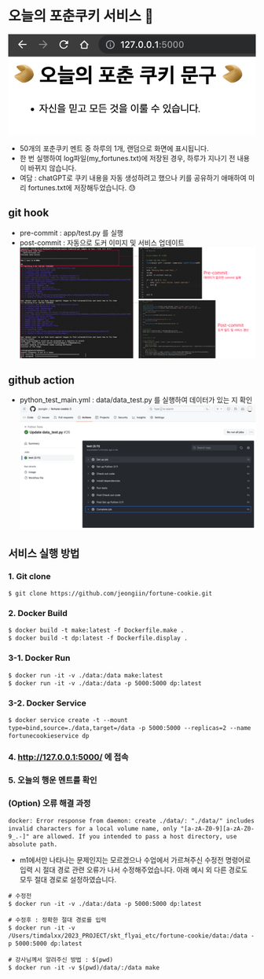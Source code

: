 # 오늘의 포춘쿠키 서비스 🥠
![image](https://github.com/jeongiin/fortune-cookie/blob/main/images/hw03.png?raw=true)

- 50개의 포춘쿠키 멘트 중 하루의 1개, 랜덤으로 화면에 표시됩니다.
- 한 번 실행하여 log파일(my_fortunes.txt)에 저장된 경우, 하루가 지나기 전 내용이 바뀌지 않습니다.
- 여담 : chatGPT로 쿠키 내용을 자동 생성하려고 했으나 키를 공유하기 애매하여 미리 fortunes.txt에 저장해두었습니다. 😓

## git hook

- pre-commit : app/test.py 를 실행
- post-commit : 자동으로 도커 이미지 및 서비스 업데이트
![image](https://github.com/jeongiin/fortune-cookie/blob/main/images/hw01.png?raw=true)

## github action

- python_test_main.yml : data/data_test.py 를 실행하여 데이터가 있는 지 확인
![image](https://github.com/jeongiin/fortune-cookie/blob/main/images/hw02.png?raw=true)


## 서비스 실행 방법

### 1. Git clone

```
$ git clone https://github.com/jeongiin/fortune-cookie.git
```

### 2. Docker Build

```
$ docker build -t make:latest -f Dockerfile.make .
$ docker build -t dp:latest -f Dockerfile.display .
```

### 3-1. Docker Run

```
$ docker run -it -v ./data:/data make:latest
$ docker run -it -v ./data:/data -p 5000:5000 dp:latest
```

### 3-2. Docker Service

```
$ docker service create -t --mount type=bind,source=./data,target=/data -p 5000:5000 --replicas=2 --name fortunecookieservice dp
```

### 4. http://127.0.0.1:5000/ 에 접속

### 5. 오늘의 행운 멘트를 확인

### (Option) 오류 해결 과정
```
docker: Error response from daemon: create ./data/: "./data/" includes invalid characters for a local volume name, only "[a-zA-Z0-9][a-zA-Z0-9_.-]" are allowed. If you intended to pass a host directory, use absolute path.
```

- m1에서만 나타나는 문제인지는 모르겠으나 수업에서 가르쳐주신 수정전 명령어로 입력 시 절대 경로 관련 오류가 나서 수정해주었습니다. 아래 예시 외 다른 경로도 모두 절대 경로로 설정하였습니다.

```
# 수정전
$ docker run -it -v ./data:/data -p 5000:5000 dp:latest

# 수정후 : 정확한 절대 경로를 입력
$ docker run -it -v /Users/timdalxx/2023_PROJECT/skt_flyai_etc/fortune-cookie/data:/data -p 5000:5000 dp:latest

# 강사님께서 알려주신 방법 : $(pwd)
$ docker run -it -v $(pwd)/data/:/data make
```
